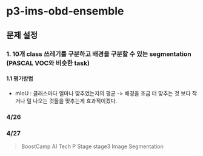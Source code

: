 # p3-ims-obd-ensemble

## 문제 설정
### 1. 10개 class 쓰레기를 구분하고 배경을 구분할 수 있는 segmentation (PASCAL VOC와 비슷한 task)
#### 1.1 평가방법
- mIoU : 클래스마다 얼마나 맞추었는지의 평균 -> 배경을 조금 더 맞추는 것 보다 작거나 덜 나오는 것들을 맞추는게 효과적이겠다.


### 4/26



### 4/27

> BoostCamp AI Tech P Stage stage3 Image Segmentation
